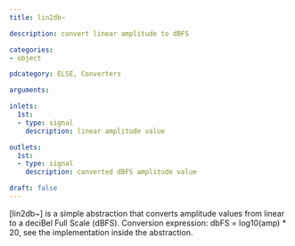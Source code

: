 ```yaml
---
title: lin2db~

description: convert linear amplitude to dBFS

categories:
- object

pdcategory: ELSE, Converters

arguments:

inlets:
  1st:
  - type: signal
    description: linear amplitude value

outlets:
  1st:
  - type: signal
    description: converted dBFS amplitude value

draft: false
---
```


[lin2db~] is a simple abstraction that converts amplitude values from linear to a deciBel Full Scale (dBFS). Conversion expression: dbFS = log10(amp) * 20, see the implementation inside the abstraction.

